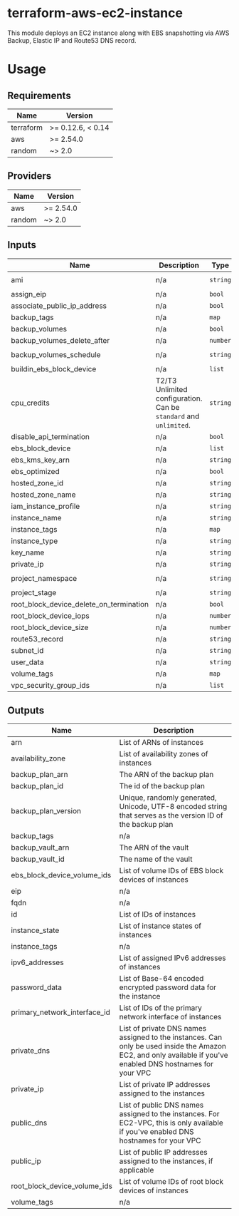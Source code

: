 # terraform-aws-ec2-instance

This module deploys an EC2 instance along with EBS snapshotting via AWS Backup, Elastic IP and Route53 DNS record.
# Usage
<!--- BEGIN_TF_DOCS --->
## Requirements

| Name | Version |
|------|---------|
| terraform | >= 0.12.6, < 0.14 |
| aws | >= 2.54.0 |
| random | ~> 2.0 |

## Providers

| Name | Version |
|------|---------|
| aws | >= 2.54.0 |
| random | ~> 2.0 |

## Inputs

| Name | Description | Type | Default | Required |
|------|-------------|------|---------|:--------:|
| ami | n/a | `string` | `"ami-0555c8a4c6ccc7aef"` | no |
| assign\_eip | n/a | `bool` | `false` | no |
| associate\_public\_ip\_address | n/a | `bool` | `false` | no |
| backup\_tags | n/a | `map` | `{}` | no |
| backup\_volumes | n/a | `bool` | `true` | no |
| backup\_volumes\_delete\_after | n/a | `number` | `30` | no |
| backup\_volumes\_schedule | n/a | `string` | `"cron(0 1 * * ? *)"` | no |
| buildin\_ebs\_block\_device | n/a | `list` | `[]` | no |
| cpu\_credits | T2/T3 Unlimited configuration. Can be `standard` and `unlimited`. | `string` | `"standard"` | no |
| disable\_api\_termination | n/a | `bool` | `true` | no |
| ebs\_block\_device | n/a | `list` | `[]` | no |
| ebs\_kms\_key\_arn | n/a | `string` | `""` | no |
| ebs\_optimized | n/a | `bool` | `null` | no |
| hosted\_zone\_id | n/a | `string` | `""` | no |
| hosted\_zone\_name | n/a | `string` | `""` | no |
| iam\_instance\_profile | n/a | `string` | `""` | no |
| instance\_name | n/a | `string` | `"ec2-instance"` | no |
| instance\_tags | n/a | `map` | `{}` | no |
| instance\_type | n/a | `string` | `"c4.large"` | no |
| key\_name | n/a | `string` | `""` | no |
| private\_ip | n/a | `string` | `""` | no |
| project\_namespace | n/a | `string` | `"terraform-aws-ec2-instance"` | no |
| project\_stage | n/a | `string` | `"dev"` | no |
| root\_block\_device\_delete\_on\_termination | n/a | `bool` | `true` | no |
| root\_block\_device\_iops | n/a | `number` | `null` | no |
| root\_block\_device\_size | n/a | `number` | `20` | no |
| route53\_record | n/a | `string` | `""` | no |
| subnet\_id | n/a | `string` | `""` | no |
| user\_data | n/a | `string` | `""` | no |
| volume\_tags | n/a | `map` | `{}` | no |
| vpc\_security\_group\_ids | n/a | `list` | `[]` | no |

## Outputs

| Name | Description |
|------|-------------|
| arn | List of ARNs of instances |
| availability\_zone | List of availability zones of instances |
| backup\_plan\_arn | The ARN of the backup plan |
| backup\_plan\_id | The id of the backup plan |
| backup\_plan\_version | Unique, randomly generated, Unicode, UTF-8 encoded string that serves as the version ID of the backup plan |
| backup\_tags | n/a |
| backup\_vault\_arn | The ARN of the vault |
| backup\_vault\_id | The name of the vault |
| ebs\_block\_device\_volume\_ids | List of volume IDs of EBS block devices of instances |
| eip | n/a |
| fqdn | n/a |
| id | List of IDs of instances |
| instance\_state | List of instance states of instances |
| instance\_tags | n/a |
| ipv6\_addresses | List of assigned IPv6 addresses of instances |
| password\_data | List of Base-64 encoded encrypted password data for the instance |
| primary\_network\_interface\_id | List of IDs of the primary network interface of instances |
| private\_dns | List of private DNS names assigned to the instances. Can only be used inside the Amazon EC2, and only available if you've enabled DNS hostnames for your VPC |
| private\_ip | List of private IP addresses assigned to the instances |
| public\_dns | List of public DNS names assigned to the instances. For EC2-VPC, this is only available if you've enabled DNS hostnames for your VPC |
| public\_ip | List of public IP addresses assigned to the instances, if applicable |
| root\_block\_device\_volume\_ids | List of volume IDs of root block devices of instances |
| volume\_tags | n/a |

<!--- END_TF_DOCS --->
